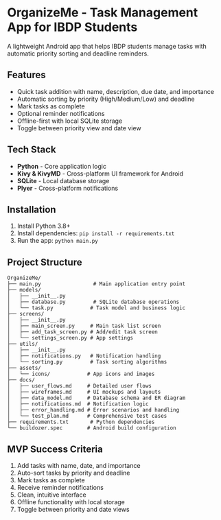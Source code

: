 # OrganizeMe - Task Management App for IBDP Students

A lightweight Android app that helps IBDP students manage tasks with automatic priority sorting and deadline reminders.

## Features
- Quick task addition with name, description, due date, and importance
- Automatic sorting by priority (High/Medium/Low) and deadline
- Mark tasks as complete
- Optional reminder notifications
- Offline-first with local SQLite storage
- Toggle between priority view and date view

## Tech Stack
- **Python** - Core application logic
- **Kivy & KivyMD** - Cross-platform UI framework for Android
- **SQLite** - Local database storage
- **Plyer** - Cross-platform notifications

## Installation
1. Install Python 3.8+
2. Install dependencies: `pip install -r requirements.txt`
3. Run the app: `python main.py`

## Project Structure
```
OrganizeMe/
├── main.py                 # Main application entry point
├── models/
│   ├── __init__.py
│   ├── database.py         # SQLite database operations
│   └── task.py            # Task model and business logic
├── screens/
│   ├── __init__.py
│   ├── main_screen.py     # Main task list screen
│   ├── add_task_screen.py # Add/edit task screen
│   └── settings_screen.py # App settings
├── utils/
│   ├── __init__.py
│   ├── notifications.py   # Notification handling
│   └── sorting.py         # Task sorting algorithms
├── assets/
│   └── icons/            # App icons and images
├── docs/
│   ├── user_flows.md     # Detailed user flows
│   ├── wireframes.md     # UI mockups and layouts
│   ├── data_model.md     # Database schema and ER diagram
│   ├── notifications.md  # Notification logic
│   ├── error_handling.md # Error scenarios and handling
│   └── test_plan.md      # Comprehensive test cases
├── requirements.txt       # Python dependencies
└── buildozer.spec        # Android build configuration
```

## MVP Success Criteria
1. Add tasks with name, date, and importance
2. Auto-sort tasks by priority and deadline
3. Mark tasks as complete
4. Receive reminder notifications
5. Clean, intuitive interface
6. Offline functionality with local storage
7. Toggle between priority and date views
